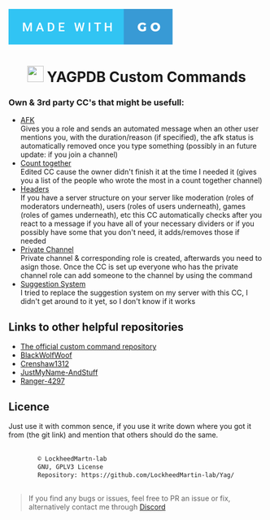 ![Badge](https://raw.githubusercontent.com/LockheedMartin-lab/Yag/e55f46ee5312cbe9cb0a0ce8e7ab805b9bd10e58/other/made-with-go.svg)

<div align="center"><h1><img src="https://yagpdb.xyz/static/img/logo_y.png" alt="" height=32px width=32px></img>&nbspYAGPDB Custom Commands</h1></div>

### Own & 3rd party CC's that might be usefull:
- [AFK](https://github.com/LockheedMartin-lab/Yag/tree/main/AFK)  
Gives you a role and sends an automated message when an other user mentions you, with the duration/reason (if specified), the afk status is automatically removed once you type something  (possibly in an future update: if you join a channel)
- [Count together](https://github.com/LockheedMartin-lab/Yag/tree/main/Counter)  
Edited CC cause the owner didn't finish it at the time I needed it (gives you a list of the people who wrote the most in a count together channel)
- [Headers](https://github.com/LockheedMartin-lab/Yag/tree/main/Headers)  
If you have a server structure on your server like moderation (roles of moderators underneath), users (roles of users underneath), games (roles of games underneath), etc this CC automatically checks after you react to a message if you have all of your necessary dividers or if you possibly have some that you don't need, it adds/removes those if needed  
- [Private Channel](https://github.com/LockheedMartin-lab/Yag/tree/main/Private%20Channel)  
Private channel & corresponding role is created, afterwards you need to asign those. Once the CC is set up everyone who has the private channel role can add someone to the channel by using the command
- [Suggestion System](https://github.com/LockheedMartin-lab/Yag/tree/main/Suggestion%20system)  
I tried to replace the suggestion system on my server with this CC, I didn't get around to it yet, so I don't know if it works

## Links to other helpful repositories
- [The official custom command repository](https://yagpdb-cc.github.io)
- [BlackWolfWoof](https://github.com/BlackWolfWoof/yagpdb-cc)
- [Crenshaw1312](https://github.com/Crenshaw1312/Yagpdb-ccs)
- [JustMyName-AndStuff](https://github.com/JustMyName-AndStuff/YAGPDB-CC)
- [Ranger-4297](https://github.com/Ranger-4297/YAGPDB-ccs)



## Licence
Just use it with common sence, if you use it write down where you got it from (the git link) and mention that others should do the same. 

<pre>
    <code "color:white;background-color:black">
        ©️ LockheedMartn-lab
        GNU, GPLV3 License
        Repository: https://github.com/LockheedMartin-lab/Yag/
    </code>
</pre>


<blockquote>If you find any bugs or issues, feel free to PR an issue or fix, alternatively contact me through <a href="https://discordapp.com/users/583700813818626109/">Discord</a>
